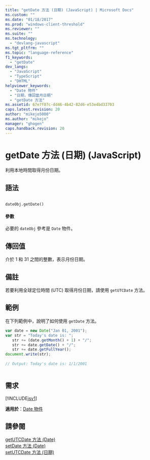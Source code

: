 ```yaml
---
title: "getDate 方法 (日期) (JavaScript) | Microsoft Docs"
ms.custom: ""
ms.date: "01/18/2017"
ms.prod: "windows-client-threshold"
ms.reviewer: ""
ms.suite: ""
ms.technology: 
  - "devlang-javascript"
ms.tgt_pltfrm: ""
ms.topic: "language-reference"
f1_keywords: 
  - "getDate"
dev_langs: 
  - "JavaScript"
  - "TypeScript"
  - "DHTML"
helpviewer_keywords: 
  - "Date 物件"
  - "日期，傳回當月日期"
  - "getDate 方法"
ms.assetid: 67e7f07c-dd46-4b42-82d6-e53e4bd33703
caps.latest.revision: 20
author: "mikejo5000"
ms.author: "mikejo"
manager: "ghogen"
caps.handback.revision: 20
---
```

# getDate 方法 (日期) (JavaScript)
利用本地時間取得月份日期。  
  
## 語法  
  
```  
  
dateObj.getDate()   
```  
  
#### 參數  
 必要的 `dateObj` 參考是 `Date` 物件。  
  
## 傳回值  
 介於 1 和 31 之間的整數，表示月份日期。  
  
## 備註  
 若要利用全球定位時間 \(UTC\) 取得月份日期，請使用 `getUTCDate` 方法。  
  
## 範例  
 在下列範例中，說明了如何使用 `getDate` 方法。  
  
```javascript  
var date = new Date("Jan 01, 2001");  
var str = "Today's date is: ";  
   str += (date.getMonth() + 1) + "/";  
   str += date.getDate() + "/";  
   str += date.getFullYear();  
document.write(str);  
  
// Output: Today's date is: 1/1/2001  
  
```  
  
## 需求  
 [!INCLUDE[jsv1](../../javascript/misc/includes/jsv1-md.md)]  
  
 **適用於**：[Date 物件](../../javascript/reference/date-object-javascript.md)  
  
## 請參閱  
 [getUTCDate 方法 \(Date\)](../../javascript/reference/getutcdate-method-date-javascript.md)   
 [setDate 方法 \(Date\)](../../javascript/reference/setdate-method-date-javascript.md)   
 [setUTCDate 方法 \(日期\)](../../javascript/reference/setutcdate-method-date-javascript.md)